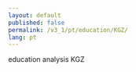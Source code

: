```yaml
---
layout: default
published: false
permalink: /v3_1/pt/education/KGZ/
lang: pt
---
```


education analysis KGZ

